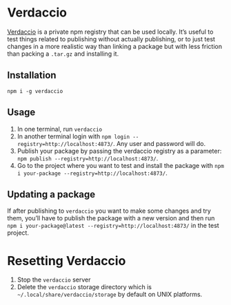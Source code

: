 # Verdaccio

[Verdaccio](https://verdaccio.org/) is a private npm registry that can be used locally. 
It’s useful to test things related to publishing without actually publishing, or to just test changes in a more realistic way than linking a package but with less friction than packing a `.tar.gz` and installing it.

## Installation

`npm i -g verdaccio` 

## Usage

1. In one terminal, run `verdaccio`
2. In another terminal login with `npm login --registry=http://localhost:4873/`. Any user and password will do.
3. Publish your package by passing the verdaccio registry as a parameter: `npm publish --registry=http://localhost:4873/`.
4. Go to the project where you want to test and install the package with `npm i your-package --registry=http://localhost:4873/`.

## Updating a package

If after publishing to `verdaccio` you want to make some changes and try them, you’ll have to publish the package with a new version and then run `npm i your-package@latest --registry=http://localhost:4873/` in the test project.

# Resetting Verdaccio

1. Stop the `verdaccio` server
2. Delete the `verdaccio` storage directory which is `~/.local/share/verdaccio/storage` by default on UNIX platforms.
